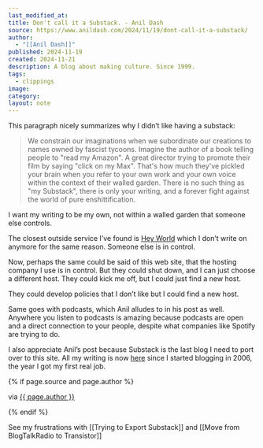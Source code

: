 ```yaml
---
last_modified_at: 
title: Don't call it a Substack. - Anil Dash
source: https://www.anildash.com/2024/11/19/dont-call-it-a-substack/
author:
  - "[[Anil Dash]]"
published: 2024-11-19
created: 2024-11-21
description: A blog about making culture. Since 1999.
tags:
  - clippings
image: 
category: 
layout: note
---
```

This paragraph nicely summarizes why I didn’t like having a substack: 
> We constrain our imaginations when we subordinate our creations to names owned by fascist tycoons. Imagine the author of a book telling people to "read my Amazon". A great director trying to promote their film by saying "click on my Max". That's how much they've pickled your brain when you refer to your own work and your own voice within the context of their walled garden. There is no such thing as "my Substack", there is only your writing, and a forever fight against the world of pure enshittification.

I want my writing to be my own, not within a walled garden that someone else controls. 

The closest outside service I’ve found is [Hey World](https://world.hey.com/jethro) which I don’t write on anymore for the same reason. Someone else is in control. 

Now, perhaps the same could be said of this web site, that the hosting company I use is in control. But they could shut down, and I can just choose a different host. They could kick me off, but I could just find a new host. 

They could develop policies that I don’t like but I could find a new host. 

Same goes with podcasts, which Anil alludes to in his post as well. Anywhere you listen to podcasts is amazing because podcasts are open and a direct connection to your people, despite what companies like Spotify are trying to do. 

I also appreciate Anil’s post because Substack is the last blog I need to port over to this site. All my writing is now [here](https://jethro.site/blog) since I started blogging in 2006, the year I got my first real job. 

{% if page.source and page.author %}
  <p>via <a href="{{ page.source }}">{{ page.author }}</a></p>
{% endif %}

See my frustrations with [[Trying to Export Substack]] and [[Move from BlogTalkRadio to Transistor]]